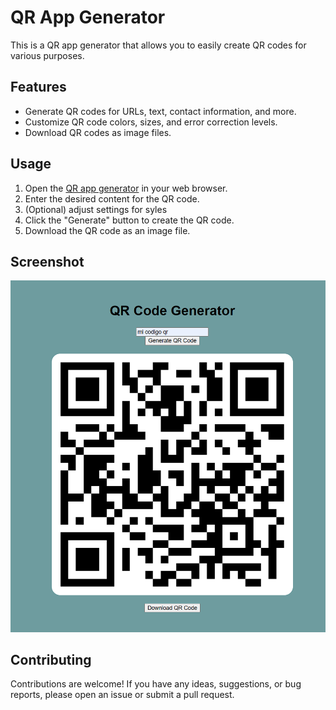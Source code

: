 # QR App Generator

This is a QR app generator that allows you to easily create QR codes for various purposes.

## Features

- Generate QR codes for URLs, text, contact information, and more.
- Customize QR code colors, sizes, and error correction levels.
- Download QR codes as image files.

## Usage

1. Open the [QR app generator](https://javirs200.github.io/QR_Generator_Tool/) in your web browser.
2. Enter the desired content for the QR code.
3. (Optional) adjust settings for syles
4. Click the "Generate" button to create the QR code.
5. Download the QR code as an image file.

## Screenshot

![QR App Generator](/screenshots/main.png)

## Contributing

Contributions are welcome! If you have any ideas, suggestions, or bug reports, please open an issue or submit a pull request.